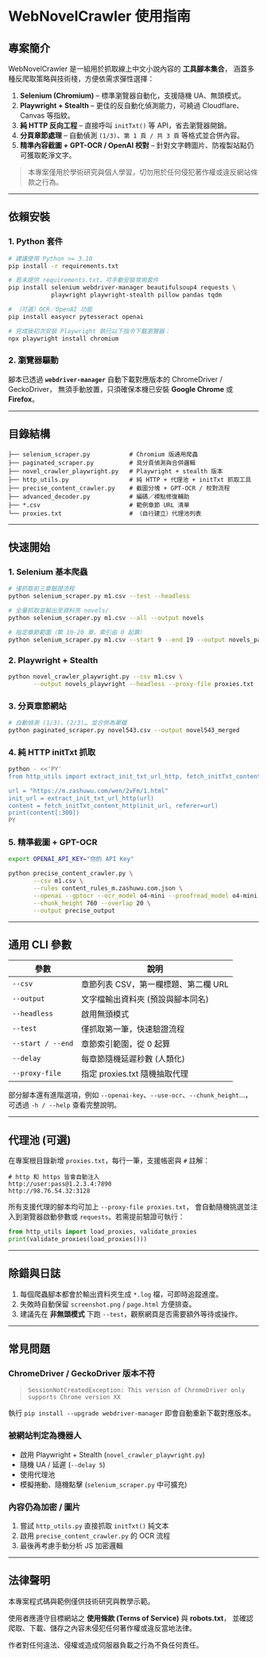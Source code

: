 # WebNovelCrawler 使用指南

## 專案簡介

WebNovelCrawler 是一組用於抓取線上中文小說內容的 **工具腳本集合**，
涵蓋多種反爬取策略與技術棧，方便依需求彈性選擇：

1. **Selenium (Chromium)** – 標準瀏覽器自動化，支援隨機 UA、無頭模式。
2. **Playwright + Stealth** – 更佳的反自動化偵測能力，可繞過 Cloudflare、Canvas 等指紋。
3. **純 HTTP 反向工程** – 直接呼叫 `initTxt()` 等 API，省去瀏覽器開銷。
4. **分頁章節處理** – 自動偵測 `(1/3)`、`第 1 頁 / 共 3 頁` 等格式並合併內容。
5. **精準內容截圖 + GPT-OCR / OpenAI 校對** – 針對文字轉圖片、防複製站點仍可獲取乾淨文字。

> 本專案僅用於學術研究與個人學習，切勿用於任何侵犯著作權或違反網站條款之行為。

---

## 依賴安裝

### 1. Python 套件

```bash
# 建議使用 Python >= 3.10
pip install -r requirements.txt

# 若未提供 requirements.txt，可手動安裝常用套件
pip install selenium webdriver-manager beautifulsoup4 requests \
            playwright playwright-stealth pillow pandas tqdm

# （可選）OCR／OpenAI 功能
pip install easyocr pytesseract openai

# 完成後初次安裝 Playwright 執行以下指令下載瀏覽器：
npx playwright install chromium
```

### 2. 瀏覽器驅動

腳本已透過 **`webdriver-manager`** 自動下載對應版本的 ChromeDriver / GeckoDriver，
無須手動放置，只須確保本機已安裝 **Google Chrome** 或 **Firefox**。

---

## 目錄結構

```
├── selenium_scraper.py           # Chromium 版通用爬蟲
├── paginated_scraper.py          # 具分頁偵測與合併邏輯
├── novel_crawler_playwright.py   # Playwright + stealth 版本
├── http_utils.py                 # 純 HTTP + 代理池 + initTxt 抓取工具
├── precise_content_crawler.py    # 截圖分塊 + GPT-OCR / 校對流程
├── advanced_decoder.py           # 編碼／標點修復輔助
├── *.csv                         # 範例章節 URL 清單
└── proxies.txt                   # （自行建立）代理池列表
```

---

## 快速開始

### 1. Selenium 基本爬蟲

```bash
# 僅抓取前三章驗證流程
python selenium_scraper.py m1.csv --test --headless

# 全量抓取並輸出至資料夾 novels/
python selenium_scraper.py m1.csv --all --output novels

# 指定章節範圍（第 10-20 章，索引由 0 起算）
python selenium_scraper.py m1.csv --start 9 --end 19 --output novels_part
```

### 2. Playwright + Stealth

```bash
python novel_crawler_playwright.py --csv m1.csv \
       --output novels_playwright --headless --proxy-file proxies.txt
```

### 3. 分頁章節網站

```bash
# 自動偵測 (1/3)、(2/3)… 並合併為單檔
python paginated_scraper.py novel543.csv --output novel543_merged
```

### 4. 純 HTTP initTxt 抓取

```bash
python - <<'PY'
from http_utils import extract_init_txt_url_http, fetch_initTxt_content_http

url = "https://m.zashuwu.com/wen/2vFm/1.html"
init_url = extract_init_txt_url_http(url)
content = fetch_initTxt_content_http(init_url, referer=url)
print(content[:300])
PY
```

### 5. 精準截圖 + GPT-OCR

```bash
export OPENAI_API_KEY="你的 API Key"

python precise_content_crawler.py \
       --csv m1.csv \
       --rules content_rules_m.zashuwu.com.json \
       --openai --gptocr --ocr_model o4-mini --proofread_model o4-mini \
       --chunk_height 760 --overlap 20 \
       --output precise_output
```

---

## 通用 CLI 參數

| 參數               | 說明                              |
|--------------------|-----------------------------------|
| `--csv`            | 章節列表 CSV，第一欄標題、第二欄 URL |
| `--output`         | 文字檔輸出資料夾 (預設與腳本同名)   |
| `--headless`       | 啟用無頭模式                       |
| `--test`           | 僅抓取第一筆，快速驗證流程          |
| `--start / --end`  | 章節索引範圍，從 0 起算            |
| `--delay`          | 每章節隨機延遲秒數 (人類化)         |
| `--proxy-file`     | 指定 proxies.txt 隨機抽取代理       |

部分腳本還有進階選項，例如 `--openai-key`、`--use-ocr`、`--chunk_height`…，
可透過 `-h / --help` 查看完整說明。

---

## 代理池 (可選)

在專案根目錄新增 `proxies.txt`，每行一筆，支援帳密與 `#` 註解：

```text
# http 和 https 皆會自動注入
http://user:pass@1.2.3.4:7890
http://98.76.54.32:3128
```

所有支援代理的腳本均可加上 `--proxy-file proxies.txt`，
會自動隨機挑選並注入到瀏覽器啟動參數或 `requests`。若需提前驗證可執行：

```python
from http_utils import load_proxies, validate_proxies
print(validate_proxies(load_proxies()))
```

---

## 除錯與日誌

1. 每個爬蟲腳本都會於輸出資料夾生成 `*.log` 檔，可即時追蹤進度。
2. 失敗時自動保留 `screenshot.png` / `page.html` 方便排查。
3. 建議先在 **非無頭模式** 下跑 `--test`，觀察網頁是否需要額外等待或操作。

---

## 常見問題

### ChromeDriver / GeckoDriver 版本不符

> `SessionNotCreatedException: This version of ChromeDriver only supports Chrome version XX`

執行 `pip install --upgrade webdriver-manager` 即會自動重新下載對應版本。

### 被網站判定為機器人

- 啟用 Playwright + Stealth (`novel_crawler_playwright.py`)
- 隨機 UA / 延遲 (`--delay 5`)
- 使用代理池
- 模擬捲動、隨機點擊 (`selenium_scraper.py` 中可擴充)

### 內容仍為加密 / 圖片

1. 嘗試 `http_utils.py` 直接抓取 `initTxt()` 純文本
2. 啟用 `precise_content_crawler.py` 的 OCR 流程
3. 最後再考慮手動分析 JS 加密邏輯

---

## 法律聲明

本專案程式碼與範例僅供技術研究與教學示範。

使用者應遵守目標網站之 **使用條款 (Terms of Service)** 與 **robots.txt**，
並確認爬取、下載、儲存之內容未侵犯任何著作權或違反當地法律。

作者對任何違法、侵權或造成伺服器負載之行為不負任何責任。
